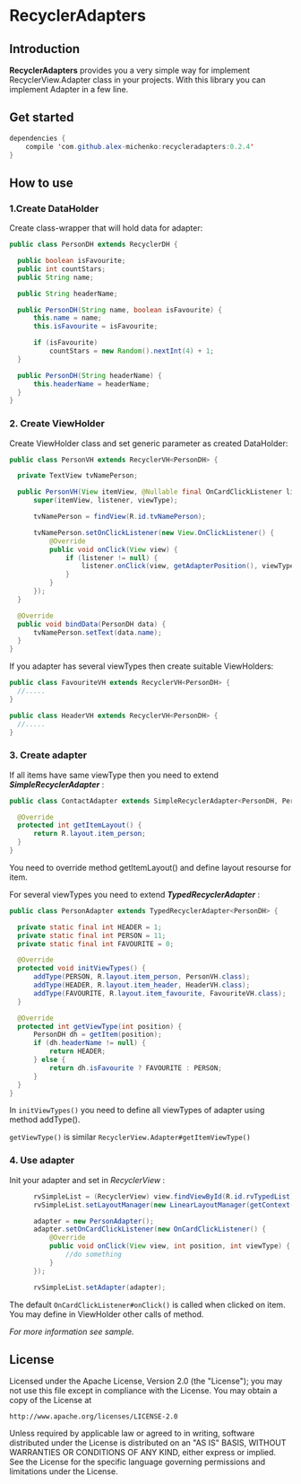 # RecyclerAdapters
## Introduction

  **RecyclerAdapters** provides you a very simple way for implement RecyclerView.Adapter class in your projects. 
  With this library you can implement Adapter in a few line.

## Get started

```java
dependencies {
    compile 'com.github.alex-michenko:recycleradapters:0.2.4'
}
```

## How to use

### 1.Create DataHolder
  Create class-wrapper that will hold data for adapter:
  ```java
  public class PersonDH extends RecyclerDH {

    public boolean isFavourite;
    public int countStars;
    public String name;

    public String headerName;

    public PersonDH(String name, boolean isFavourite) {
        this.name = name;
        this.isFavourite = isFavourite;

        if (isFavourite)
            countStars = new Random().nextInt(4) + 1;
    }

    public PersonDH(String headerName) {
        this.headerName = headerName;
    }
  }
  ```
### 2. Create ViewHolder
  Create ViewHolder class and set generic parameter as created DataHolder:
  ```java
  public class PersonVH extends RecyclerVH<PersonDH> {

    private TextView tvNamePerson;

    public PersonVH(View itemView, @Nullable final OnCardClickListener listener, final int viewType) {
        super(itemView, listener, viewType);

        tvNamePerson = findView(R.id.tvNamePerson);

        tvNamePerson.setOnClickListener(new View.OnClickListener() {
            @Override
            public void onClick(View view) {
                if (listener != null) {
                    listener.onClick(view, getAdapterPosition(), viewType);
                }
            }
        });
    }

    @Override
    public void bindData(PersonDH data) {
        tvNamePerson.setText(data.name);
    }
  }
  ```
  
  If you adapter has several viewTypes then create suitable ViewHolders:
  
  ```java
  public class FavouriteVH extends RecyclerVH<PersonDH> {
    //.....
  }
  ```
  
  ```java
  public class HeaderVH extends RecyclerVH<PersonDH> {
    //.....
  }
  ```
  
### 3. Create adapter
  If all items have same viewType then you need to extend **_SimpleRecyclerAdapter_** :
  ```java
  public class ContactAdapter extends SimpleRecyclerAdapter<PersonDH, PersonVH> {

    @Override
    protected int getItemLayout() {
        return R.layout.item_person;
    }
  }
  ```
  You need to override method getItemLayout() and define layout resourse for item.
  
  For several viewTypes you need to extend **_TypedRecyclerAdapter_** :
  ```java
  public class PersonAdapter extends TypedRecyclerAdapter<PersonDH> {

    private static final int HEADER = 1;
    private static final int PERSON = 11;
    private static final int FAVOURITE = 0;

    @Override
    protected void initViewTypes() {
        addType(PERSON, R.layout.item_person, PersonVH.class);
        addType(HEADER, R.layout.item_header, HeaderVH.class);
        addType(FAVOURITE, R.layout.item_favourite, FavouriteVH.class);
    }

    @Override
    protected int getViewType(int position) {
        PersonDH dh = getItem(position);
        if (dh.headerName != null) {
            return HEADER;
        } else {
            return dh.isFavourite ? FAVOURITE : PERSON;
        }
    }
  }
  ```
  In `initViewTypes()` you need to define all viewTypes of adapter using method addType().
  
  `getViewType()` is similar `RecyclerView.Adapter#getItemViewType()`
  
### 4. Use adapter
  Init your adapter and set in _RecyclerView_ :
  ```java
        rvSimpleList = (RecyclerView) view.findViewById(R.id.rvTypedList);
        rvSimpleList.setLayoutManager(new LinearLayoutManager(getContext()));

        adapter = new PersonAdapter();
        adapter.setOnCardClickListener(new OnCardClickListener() {
            @Override
            public void onClick(View view, int position, int viewType) {
                //do something
            }
        });

        rvSimpleList.setAdapter(adapter);
  ```
  
  The default `OnCardClickListener#onClick()` is called when clicked on item. You may define in ViewHolder other calls of method.
  
  *For more information see sample.*
  
## License

Licensed under the Apache License, Version 2.0 (the "License");
you may not use this file except in compliance with the License.
You may obtain a copy of the License at

    http://www.apache.org/licenses/LICENSE-2.0

Unless required by applicable law or agreed to in writing, software
distributed under the License is distributed on an "AS IS" BASIS,
WITHOUT WARRANTIES OR CONDITIONS OF ANY KIND, either express or implied.
See the License for the specific language governing permissions and
limitations under the License.
